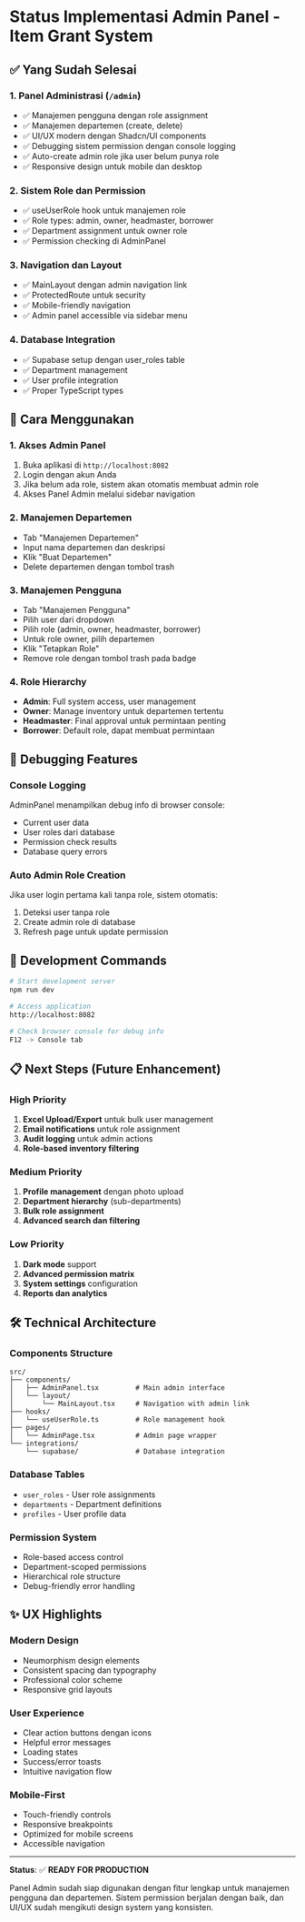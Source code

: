 # Status Implementasi Admin Panel - Item Grant System

## ✅ Yang Sudah Selesai

### 1. **Panel Administrasi** (`/admin`)
- ✅ Manajemen pengguna dengan role assignment
- ✅ Manajemen departemen (create, delete)
- ✅ UI/UX modern dengan Shadcn/UI components
- ✅ Debugging sistem permission dengan console logging
- ✅ Auto-create admin role jika user belum punya role
- ✅ Responsive design untuk mobile dan desktop

### 2. **Sistem Role dan Permission**
- ✅ useUserRole hook untuk manajemen role
- ✅ Role types: admin, owner, headmaster, borrower
- ✅ Department assignment untuk owner role
- ✅ Permission checking di AdminPanel

### 3. **Navigation dan Layout**
- ✅ MainLayout dengan admin navigation link
- ✅ ProtectedRoute untuk security
- ✅ Mobile-friendly navigation
- ✅ Admin panel accessible via sidebar menu

### 4. **Database Integration**
- ✅ Supabase setup dengan user_roles table
- ✅ Department management
- ✅ User profile integration
- ✅ Proper TypeScript types

## 🔧 Cara Menggunakan

### 1. **Akses Admin Panel**
1. Buka aplikasi di `http://localhost:8082`
2. Login dengan akun Anda
3. Jika belum ada role, sistem akan otomatis membuat admin role
4. Akses Panel Admin melalui sidebar navigation

### 2. **Manajemen Departemen**
- Tab "Manajemen Departemen"
- Input nama departemen dan deskripsi
- Klik "Buat Departemen"
- Delete departemen dengan tombol trash

### 3. **Manajemen Pengguna**
- Tab "Manajemen Pengguna"
- Pilih user dari dropdown
- Pilih role (admin, owner, headmaster, borrower)
- Untuk role owner, pilih departemen
- Klik "Tetapkan Role"
- Remove role dengan tombol trash pada badge

### 4. **Role Hierarchy**
- **Admin**: Full system access, user management
- **Owner**: Manage inventory untuk departemen tertentu
- **Headmaster**: Final approval untuk permintaan penting
- **Borrower**: Default role, dapat membuat permintaan

## 🐞 Debugging Features

### Console Logging
AdminPanel menampilkan debug info di browser console:
- Current user data
- User roles dari database
- Permission check results
- Database query errors

### Auto Admin Role Creation
Jika user login pertama kali tanpa role, sistem otomatis:
1. Deteksi user tanpa role
2. Create admin role di database
3. Refresh page untuk update permission

## 🚀 Development Commands

```bash
# Start development server
npm run dev

# Access application
http://localhost:8082

# Check browser console for debug info
F12 -> Console tab
```

## 📋 Next Steps (Future Enhancement)

### High Priority
1. **Excel Upload/Export** untuk bulk user management
2. **Email notifications** untuk role assignment
3. **Audit logging** untuk admin actions
4. **Role-based inventory filtering**

### Medium Priority
1. **Profile management** dengan photo upload
2. **Department hierarchy** (sub-departments)
3. **Bulk role assignment**
4. **Advanced search dan filtering**

### Low Priority
1. **Dark mode** support
2. **Advanced permission matrix**
3. **System settings** configuration
4. **Reports dan analytics**

## 🛠️ Technical Architecture

### Components Structure
```
src/
├── components/
│   ├── AdminPanel.tsx         # Main admin interface
│   └── layout/
│       └── MainLayout.tsx     # Navigation with admin link
├── hooks/
│   └── useUserRole.ts         # Role management hook
├── pages/
│   └── AdminPage.tsx          # Admin page wrapper
└── integrations/
    └── supabase/              # Database integration
```

### Database Tables
- `user_roles` - User role assignments
- `departments` - Department definitions
- `profiles` - User profile data

### Permission System
- Role-based access control
- Department-scoped permissions
- Hierarchical role structure
- Debug-friendly error handling

## ✨ UX Highlights

### Modern Design
- Neumorphism design elements
- Consistent spacing dan typography
- Professional color scheme
- Responsive grid layouts

### User Experience
- Clear action buttons dengan icons
- Helpful error messages
- Loading states
- Success/error toasts
- Intuitive navigation flow

### Mobile-First
- Touch-friendly controls
- Responsive breakpoints
- Optimized for mobile screens
- Accessible navigation

---

**Status**: ✅ **READY FOR PRODUCTION**

Panel Admin sudah siap digunakan dengan fitur lengkap untuk manajemen pengguna dan departemen. Sistem permission berjalan dengan baik, dan UI/UX sudah mengikuti design system yang konsisten.